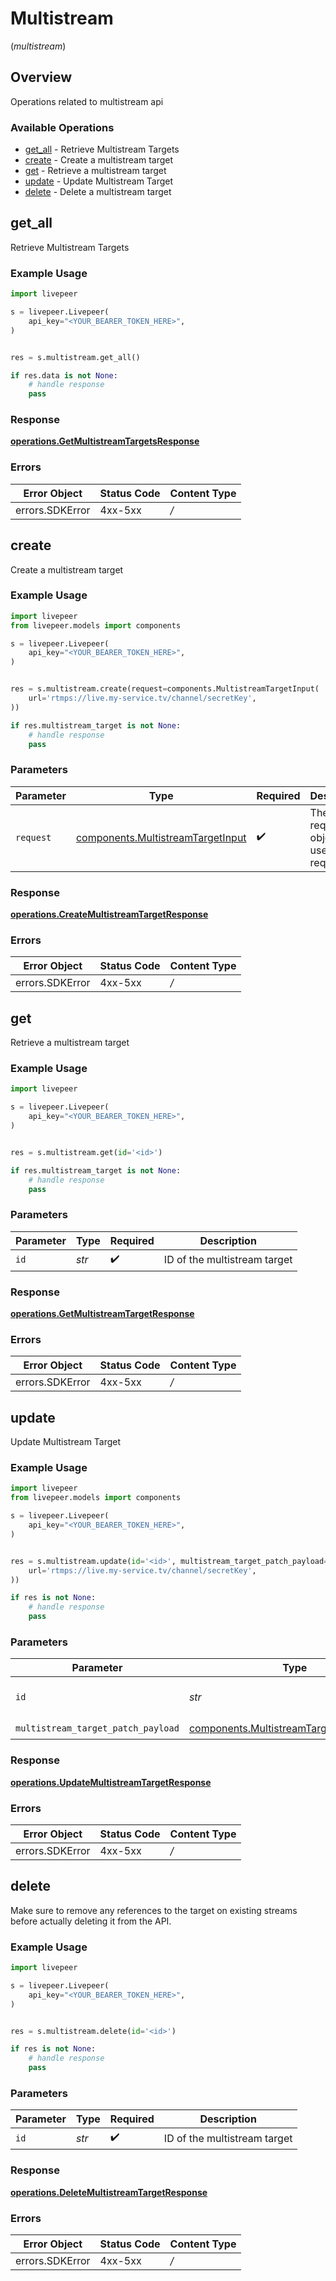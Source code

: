 # Multistream
(*multistream*)

## Overview

Operations related to multistream api

### Available Operations

* [get_all](#get_all) - Retrieve Multistream Targets
* [create](#create) - Create a multistream target
* [get](#get) - Retrieve a multistream target
* [update](#update) - Update Multistream Target
* [delete](#delete) - Delete a multistream target

## get_all

Retrieve Multistream Targets

### Example Usage

```python
import livepeer

s = livepeer.Livepeer(
    api_key="<YOUR_BEARER_TOKEN_HERE>",
)


res = s.multistream.get_all()

if res.data is not None:
    # handle response
    pass

```

### Response

**[operations.GetMultistreamTargetsResponse](../../models/operations/getmultistreamtargetsresponse.md)**

### Errors

| Error Object    | Status Code     | Content Type    |
| --------------- | --------------- | --------------- |
| errors.SDKError | 4xx-5xx         | */*             |


## create

Create a multistream target

### Example Usage

```python
import livepeer
from livepeer.models import components

s = livepeer.Livepeer(
    api_key="<YOUR_BEARER_TOKEN_HERE>",
)


res = s.multistream.create(request=components.MultistreamTargetInput(
    url='rtmps://live.my-service.tv/channel/secretKey',
))

if res.multistream_target is not None:
    # handle response
    pass

```

### Parameters

| Parameter                                                                              | Type                                                                                   | Required                                                                               | Description                                                                            |
| -------------------------------------------------------------------------------------- | -------------------------------------------------------------------------------------- | -------------------------------------------------------------------------------------- | -------------------------------------------------------------------------------------- |
| `request`                                                                              | [components.MultistreamTargetInput](../../models/components/multistreamtargetinput.md) | :heavy_check_mark:                                                                     | The request object to use for the request.                                             |

### Response

**[operations.CreateMultistreamTargetResponse](../../models/operations/createmultistreamtargetresponse.md)**

### Errors

| Error Object    | Status Code     | Content Type    |
| --------------- | --------------- | --------------- |
| errors.SDKError | 4xx-5xx         | */*             |


## get

Retrieve a multistream target

### Example Usage

```python
import livepeer

s = livepeer.Livepeer(
    api_key="<YOUR_BEARER_TOKEN_HERE>",
)


res = s.multistream.get(id='<id>')

if res.multistream_target is not None:
    # handle response
    pass

```

### Parameters

| Parameter                    | Type                         | Required                     | Description                  |
| ---------------------------- | ---------------------------- | ---------------------------- | ---------------------------- |
| `id`                         | *str*                        | :heavy_check_mark:           | ID of the multistream target |

### Response

**[operations.GetMultistreamTargetResponse](../../models/operations/getmultistreamtargetresponse.md)**

### Errors

| Error Object    | Status Code     | Content Type    |
| --------------- | --------------- | --------------- |
| errors.SDKError | 4xx-5xx         | */*             |


## update

Update Multistream Target

### Example Usage

```python
import livepeer
from livepeer.models import components

s = livepeer.Livepeer(
    api_key="<YOUR_BEARER_TOKEN_HERE>",
)


res = s.multistream.update(id='<id>', multistream_target_patch_payload=components.MultistreamTargetPatchPayload(
    url='rtmps://live.my-service.tv/channel/secretKey',
))

if res is not None:
    # handle response
    pass

```

### Parameters

| Parameter                                                                                            | Type                                                                                                 | Required                                                                                             | Description                                                                                          |
| ---------------------------------------------------------------------------------------------------- | ---------------------------------------------------------------------------------------------------- | ---------------------------------------------------------------------------------------------------- | ---------------------------------------------------------------------------------------------------- |
| `id`                                                                                                 | *str*                                                                                                | :heavy_check_mark:                                                                                   | ID of the multistream target                                                                         |
| `multistream_target_patch_payload`                                                                   | [components.MultistreamTargetPatchPayload](../../models/components/multistreamtargetpatchpayload.md) | :heavy_check_mark:                                                                                   | N/A                                                                                                  |

### Response

**[operations.UpdateMultistreamTargetResponse](../../models/operations/updatemultistreamtargetresponse.md)**

### Errors

| Error Object    | Status Code     | Content Type    |
| --------------- | --------------- | --------------- |
| errors.SDKError | 4xx-5xx         | */*             |


## delete

Make sure to remove any references to the target on existing
streams before actually deleting it from the API.


### Example Usage

```python
import livepeer

s = livepeer.Livepeer(
    api_key="<YOUR_BEARER_TOKEN_HERE>",
)


res = s.multistream.delete(id='<id>')

if res is not None:
    # handle response
    pass

```

### Parameters

| Parameter                    | Type                         | Required                     | Description                  |
| ---------------------------- | ---------------------------- | ---------------------------- | ---------------------------- |
| `id`                         | *str*                        | :heavy_check_mark:           | ID of the multistream target |

### Response

**[operations.DeleteMultistreamTargetResponse](../../models/operations/deletemultistreamtargetresponse.md)**

### Errors

| Error Object    | Status Code     | Content Type    |
| --------------- | --------------- | --------------- |
| errors.SDKError | 4xx-5xx         | */*             |
